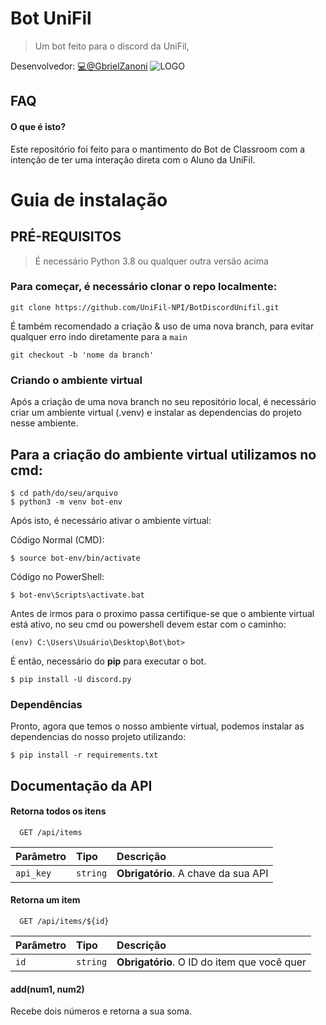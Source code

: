 
# Bot UniFil

> Um bot feito para o discord da UniFil, 

Desenvolvedor: [💻@GbrielZanoni](https://github.com/GbrielZanoni
)
![LOGO](https://web.unifil.br/eventos/intercursos/imagens/logo.png)
## FAQ

#### O que é isto?

Este repositório foi feito para o mantimento do Bot de Classroom com a intenção de ter uma interação direta com o Aluno da UniFil.


# Guia de instalação
## PRÉ-REQUISITOS
> É necessário Python 3.8 ou qualquer outra versão acima

### Para começar, é necessário clonar o repo localmente:
```
git clone https://github.com/UniFil-NPI/BotDiscordUnifil.git
```
É também recomendado a criação & uso de uma nova branch, para evitar qualquer erro indo diretamente para a `main` 
```
git checkout -b 'nome da branch'
```
### Criando o ambiente virtual
Após a criação de uma nova branch no seu repositório local, é necessário criar um ambiente virtual (.venv) e instalar as dependencias do projeto nesse ambiente.

## Para a criação do ambiente virtual utilizamos no cmd: 
```
$ cd path/do/seu/arquivo
$ python3 -m venv bot-env
```
Após isto, é necessário ativar o ambiente virtual:

Código Normal (CMD):
```
$ source bot-env/bin/activate
```
Código no PowerShell:

```
$ bot-env\Scripts\activate.bat
```
Antes de irmos para o proximo passa certifique-se que o ambiente virtual está ativo, no seu cmd ou powershell devem estar com o caminho:
```
(env) C:\Users\Usuário\Desktop\Bot\bot>
```
É então, necessário do **pip** para executar o bot. 
```
$ pip install -U discord.py
```

### Dependências

Pronto, agora que temos o nosso ambiente virtual, podemos instalar as dependencias do nosso projeto utilizando:
```
$ pip install -r requirements.txt
```
## Documentação da API

#### Retorna todos os itens

```http
  GET /api/items
```

| Parâmetro   | Tipo       | Descrição                           |
| :---------- | :--------- | :---------------------------------- |
| `api_key` | `string` | **Obrigatório**. A chave da sua API |

#### Retorna um item

```http
  GET /api/items/${id}
```

| Parâmetro   | Tipo       | Descrição                                   |
| :---------- | :--------- | :------------------------------------------ |
| `id`      | `string` | **Obrigatório**. O ID do item que você quer |

#### add(num1, num2)

Recebe dois números e retorna a sua soma.

